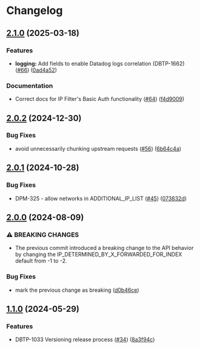 # Changelog

## [2.1.0](https://github.com/uktrade/ip-filter/compare/2.0.2...2.1.0) (2025-03-18)


### Features

* **logging:** Add fields to enable Datadog logs correlation (DBTP-1662) ([#66](https://github.com/uktrade/ip-filter/issues/66)) ([0ad4a52](https://github.com/uktrade/ip-filter/commit/0ad4a5200823ee847c960457b72fdfb938b7a2e3))


### Documentation

* Correct docs for IP Filter's Basic Auth functionality ([#64](https://github.com/uktrade/ip-filter/issues/64)) ([f4d9009](https://github.com/uktrade/ip-filter/commit/f4d9009d15a82d756f1f8120d8931121a2d7e972))

## [2.0.2](https://github.com/uktrade/ip-filter/compare/2.0.1...2.0.2) (2024-12-30)


### Bug Fixes

* avoid unnecessarily chunking upstream requests ([#56](https://github.com/uktrade/ip-filter/issues/56)) ([6b64c4a](https://github.com/uktrade/ip-filter/commit/6b64c4a6ad07814daad9e581cc36904d8a283b34))

## [2.0.1](https://github.com/uktrade/ip-filter/compare/2.0.0...2.0.1) (2024-10-28)


### Bug Fixes

* DPM-325 - allow networks in ADDITIONAL_IP_LIST ([#45](https://github.com/uktrade/ip-filter/issues/45)) ([073832d](https://github.com/uktrade/ip-filter/commit/073832d7d2c28ef93fa700622f9d40d4f1b22a74))

## [2.0.0](https://github.com/uktrade/ip-filter/compare/1.1.0...2.0.0) (2024-08-09)


### ⚠ BREAKING CHANGES

* The previous commit introduced a breaking change to the API behavior by changing the IP_DETERMINED_BY_X_FORWARDED_FOR_INDEX default from -1 to -2.

### Bug Fixes

* mark the previous change as breaking ([d0b46ce](https://github.com/uktrade/ip-filter/commit/d0b46cedf9266ee4d8f06b434c950368fff11585))

## [1.1.0](https://github.com/uktrade/ip-filter/compare/1.0.0...1.1.0) (2024-05-29)


### Features

* DBTP-1033 Versioning release process ([#34](https://github.com/uktrade/ip-filter/issues/34)) ([8a3f94c](https://github.com/uktrade/ip-filter/commit/8a3f94c7ce06d260d111eb91d4f7d8fceb958fe3))
